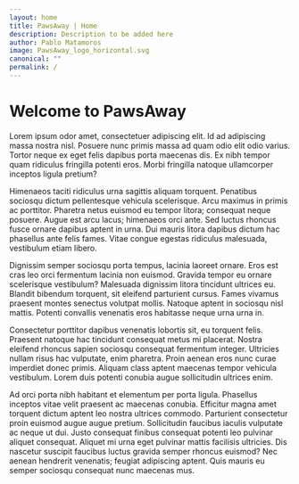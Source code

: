 ```yaml
---
layout: home
title: PawsAway | Home
description: Description to be added here
author: Pablo Matamoros
image: PawsAway_logo_horizontal.svg
canonical: ""
permalink: /
---
```


# Welcome to PawsAway

Lorem ipsum odor amet, consectetuer adipiscing elit. Id ad adipiscing massa nostra nisl. Posuere nunc primis massa ad quam odio elit odio varius. Tortor neque ex eget felis dapibus porta maecenas dis. Ex nibh tempor quam ridiculus fringilla potenti eros. Morbi fringilla natoque ullamcorper inceptos ligula pretium?

Himenaeos taciti ridiculus urna sagittis aliquam torquent. Penatibus sociosqu dictum pellentesque vehicula scelerisque. Arcu maximus in primis ac porttitor. Pharetra netus euismod eu tempor litora; consequat neque posuere. Augue est arcu lacus; himenaeos orci ante. Sed luctus rhoncus fusce ornare dapibus aptent in urna. Dui mauris litora dapibus dictum hac phasellus ante felis fames. Vitae congue egestas ridiculus malesuada, vestibulum etiam libero.

Dignissim semper sociosqu porta tempus, lacinia laoreet ornare. Eros est cras leo orci fermentum lacinia non euismod. Gravida tempor eu ornare scelerisque vestibulum? Malesuada dignissim litora tincidunt ultrices eu. Blandit bibendum torquent, sit eleifend parturient cursus. Fames vivamus praesent montes senectus volutpat mollis. Natoque aptent in sociosqu nisl mattis. Potenti convallis venenatis eros habitasse neque urna urna in.

Consectetur porttitor dapibus venenatis lobortis sit, eu torquent felis. Praesent natoque hac tincidunt consequat metus mi placerat. Nostra eleifend rhoncus sapien sociosqu consequat fermentum integer. Ultricies nullam risus hac vulputate, enim pharetra. Proin aenean eros nunc curae imperdiet donec primis. Aliquam class aptent maecenas tempor vehicula vestibulum. Lorem duis potenti conubia augue sollicitudin ultrices enim.

Ad orci porta nibh habitant et elementum per porta ligula. Phasellus inceptos vitae velit praesent ac maecenas conubia. Efficitur magna amet torquent dictum aptent leo nostra ultrices commodo. Parturient consectetur proin euismod augue augue pretium. Sollicitudin faucibus iaculis vulputate ac neque ut dui. Justo consequat finibus consequat potenti leo pulvinar aliquet consequat. Aliquet mi urna eget pulvinar mattis facilisis ultricies. Dis nascetur suscipit faucibus luctus gravida semper rhoncus euismod? Nec aenean hendrerit venenatis; feugiat adipiscing aptent. Quis mauris eu semper sociosqu consequat nunc maecenas mus.
